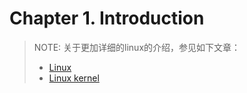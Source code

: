 # Chapter 1. Introduction

> NOTE: 关于更加详细的linux的介绍，参见如下文章：
>
> - [Linux](https://en.wikipedia.org/wiki/Linux)
> - [Linux kernel](https://en.wikipedia.org/wiki/Linux_kernel)